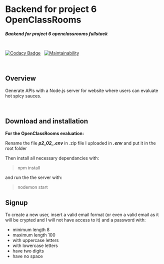 # Backend for project 6 OpenClassRooms

***Backend for project 6 openclassrooms fullstack***

<br/>

[![Codacy Badge](https://app.codacy.com/project/badge/Grade/bd6bfada646b405697f10b6222dbd64b)](https://www.codacy.com/gh/lauralazzaro/P6_backend_openclassrooms/dashboard?utm_source=github.com&amp;utm_medium=referral&amp;utm_content=lauralazzaro/P6_backend_openclassrooms&amp;utm_campaign=Badge_Grade)
&nbsp;
[![Maintainability](https://api.codeclimate.com/v1/badges/c6bda5867e84cf361a1d/maintainability)](https://codeclimate.com/github/lauralazzaro/P6_backend_openclassrooms/maintainability)

<br/>

## Overview

Generate APIs with a Node.js server for website where users can evaluate hot spicy sauces. 

<br/> 

## Download and installation

**For the OpenClassRooms evaluation:**

Rename the file ***p2_02_.env*** in .zip file I uploaded in ***.env*** and put it in the root folder

Then install all necessary dependancies with:

> npm install

and run the the server with:

> nodemon start

## Signup

To create a new user, insert a valid email format (or even a valid email as it will be crypted and I will not have access to it) and a password with:
-  minimum length 8  
-  maximum length 100
-  with uppercase letters
-  with lowercase letters
-  have two digits
-  have no space

